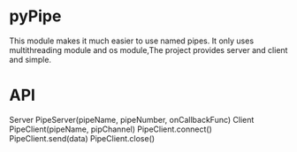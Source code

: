 # pyPipe

This module makes it much easier to use named pipes. It only uses multithreading module and os module,The project provides server and client and simple.

# API
Server PipeServer(pipeName, pipeNumber, onCallbackFunc)
Client PipeClient(pipeName, pipChannel)
       PipeClient.connect()
       PipeClient.send(data)
       PipeClient.close()
